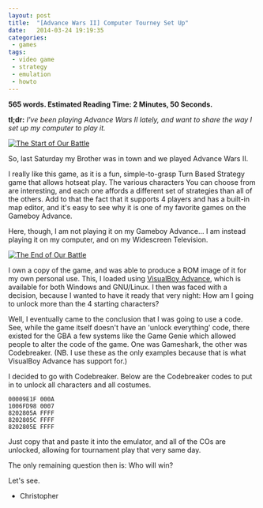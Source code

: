 ```yaml
---
layout: post
title:  "[Advance Wars II] Computer Tourney Set Up"
date:   2014-03-24 19:19:35
categories:
 - games
tags:
 - video game
 - strategy
 - emulation
 - howto
---
```

__565 words. Estimated Reading Time: 2 Minutes, 50 Seconds.__

**tl;dr:** _I've been playing Advance Wars II lately, and want to
  share the way I set up my computer to play it._

[![The Start of Our Battle](http://i.imgur.com/IPdq9at.jpg
'My opponent was Collin; I was Sensei. They immediately attempted to
flood the map with Mech and tank units, trying to etch out an early
victory through the relative cheaper costs they have for
units. I held firm, edging out my forces with a good amount of
paratroopers, holding the line in the center of the map. Here, it
could go either way.')](http://i.imgur.com/IPdq9at.jpg)

So, last Saturday my Brother was in town and we played Advance Wars
II.

I really like this game, as it is a fun, simple-to-grasp Turn Based
Strategy game that allows hotseat play. The various characters You can
choose from are interesting, and each one affords a different set of
strategies than all of the others. Add to that the fact that it
supports 4 players and has a built-in map editor, and it's easy to see
why it is one of my favorite games on the Gameboy Advance.

Here, though, I am not playing it on my Gameboy Advance... I am
instead playing it on my computer, and on my Widescreen Television.

[![The End of Our Battle](http://i.imgur.com/VxLvxGJ.jpg
'I was able to hold the line long enough to set up some Missles to
weaken their strong offensive force. They then started to bring in a
few of their own long range units, but it was too late: as soon as
they moved into range, I was able to fire on them, crippling their
efficacy. From that point on, I only needed to slowly march forward,
taking cities as I went to enhance my paratroopers landing range, and
then take out all of their units. Victory was
mine.')](http://i.imgur.com/VxLvxGJ.jpg)

I own a copy of the game, and was able to produce a ROM image of it
for my own personal use. This, I loaded using
[VisualBoy Advance][vba], which is available for both Windows and
GNU/Linux. I then was faced with a decision, because I wanted to have
it ready that very night: How am I going to unlock more than the 4
starting characters?

Well, I eventually came to the conclusion that I was going to use a
code. See, while the game itself doesn't have an 'unlock everything'
code, there existed for the GBA a few systems like the Game Genie
which allowed people to alter the code of the game. One was Gameshark,
the other was Codebreaker. (NB. I use these as the only examples
because that is what VisualBoy Advance has support for.)

I decided to go with Codebreaker. Below are the Codebreaker codes to
put in to unlock all characters and all costumes.

    00009E1F 000A
	1006FD98 0007
	8202805A FFFF
	8202805C FFFF
	8202805E FFFF

Just copy that and paste it into the emulator, and all of the COs are
unlocked, allowing for tournament play that very same day.

The only remaining question then is: Who will win?

Let's see.

- Christopher

[vba]: http://sourceforge.net/projects/vbam/ "This is a port of VisualBoy Advance which is a bit more featureful than stock... plus, it still has a homepage, unlike VBA itself."
